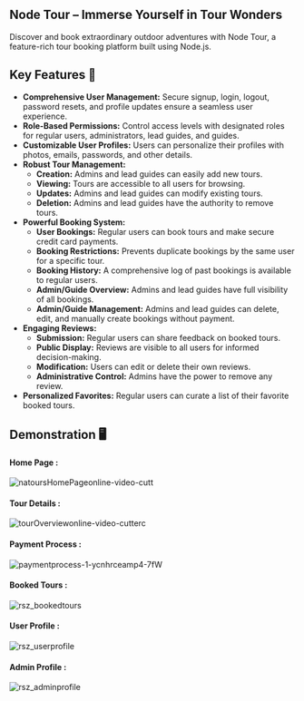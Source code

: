 ## Node Tour – Immerse Yourself in Tour Wonders

Discover and book extraordinary outdoor adventures with Node Tour, a feature-rich tour booking platform built using Node.js.  

## Key Features 📝

* **Comprehensive User Management:** Secure signup, login, logout, password resets, and profile updates ensure a seamless user experience.
* **Role-Based Permissions:** Control access levels with designated roles for regular users, administrators, lead guides, and guides.
* **Customizable User Profiles:**  Users can personalize their profiles with photos, emails, passwords, and other details.
* **Robust Tour Management:** 
    * **Creation:** Admins and lead guides can easily add new tours.
    * **Viewing:** Tours are accessible to all users for browsing.
    * **Updates:** Admins and lead guides can modify existing tours.
    * **Deletion:**  Admins and lead guides have the authority to remove tours.
* **Powerful Booking System:**
    * **User Bookings:** Regular users can book tours and make secure credit card payments.
    * **Booking Restrictions:** Prevents duplicate bookings by the same user for a specific tour.
    * **Booking History:**  A comprehensive log of past bookings is available to regular users.
    * **Admin/Guide Overview:** Admins and lead guides have full visibility of all bookings.
    * **Admin/Guide Management:**   Admins and lead guides can delete, edit, and manually create bookings without payment.
* **Engaging Reviews:**
    * **Submission:** Regular users can share feedback on booked tours.
    * **Public Display:**  Reviews are visible to all users for informed decision-making.
    * **Modification:**  Users can edit or delete their own reviews.
    * **Administrative Control:**  Admins have the power to remove any review.
* **Personalized Favorites:** Regular users can curate a list of their favorite booked tours. 
## Demonstration 🖥️

#### Home Page :

![natoursHomePageonline-video-cutt](https://user-images.githubusercontent.com/58518192/72606801-7ebe0680-3949-11ea-8e88-613f022a64e5.gif)

#### Tour Details :

![tourOverviewonline-video-cutterc](https://user-images.githubusercontent.com/58518192/72606859-a0b78900-3949-11ea-8f0d-ef44c789957b.gif)

#### Payment Process :

![paymentprocess-1-ycnhrceamp4-7fW](https://user-images.githubusercontent.com/58518192/72606973-d9eff900-3949-11ea-9a2e-f84a6581bef3.gif)

#### Booked Tours :

![rsz_bookedtours](https://user-images.githubusercontent.com/58518192/72607747-6a7b0900-394b-11ea-8b9f-5330531ca2eb.png)

#### User Profile :

![rsz_userprofile](https://user-images.githubusercontent.com/58518192/72607635-44edff80-394b-11ea-8943-64c48f6f19aa.png)

#### Admin Profile :

![rsz_adminprofile](https://user-images.githubusercontent.com/58518192/72607648-4d463a80-394b-11ea-972f-a73160cfaa5b.png)

